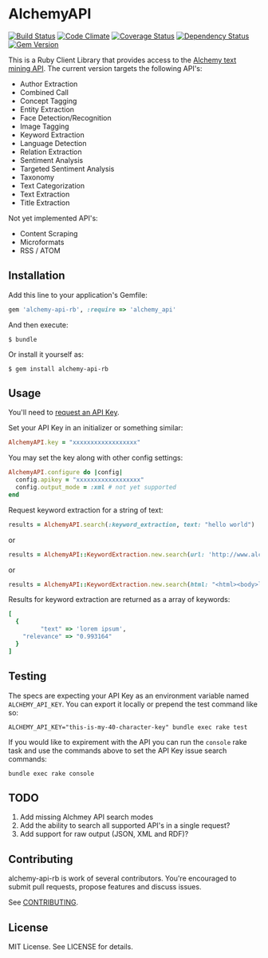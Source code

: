 # AlchemyAPI

[![Build Status](https://secure.travis-ci.org/technekes/alchemy-api-rb.png?branch=master)](http://travis-ci.org/technekes/alchemy-api-rb)
[![Code Climate](https://codeclimate.com/github/technekes/alchemy-api-rb.png)](https://codeclimate.com/github/technekes/alchemy-api-rb)
[![Coverage Status](https://img.shields.io/coveralls/technekes/alchemy-api-rb.svg)](https://coveralls.io/r/technekes/alchemy-api-rb)
[![Dependency Status](https://gemnasium.com/connexio-labs/omniauth-connexio.png)](https://gemnasium.com/connexio-labs/omniauth-connexio)
[![Gem Version](https://badge.fury.io/rb/alchemy-api-rb.png)](http://badge.fury.io/rb/alchemy-api-rb)

This is a Ruby Client Library that provides access to the [Alchemy text mining API](http://www.alchemyapi.com/). The current version targets the following API's:

* Author Extraction
* Combined Call
* Concept Tagging
* Entity Extraction
* Face Detection/Recognition
* Image Tagging
* Keyword Extraction
* Language Detection
* Relation Extraction
* Sentiment Analysis
* Targeted Sentiment Analysis
* Taxonomy
* Text Categorization
* Text Extraction
* Title Extraction

Not yet implemented API's:

* Content Scraping
* Microformats
* RSS / ATOM

## Installation

Add this line to your application's Gemfile:

```ruby
gem 'alchemy-api-rb', :require => 'alchemy_api'
```

And then execute:

    $ bundle

Or install it yourself as:

    $ gem install alchemy-api-rb

## Usage

You'll need to [request an API Key](http://www.alchemyapi.com/api/register.html).

Set your API Key in an initializer or something similar:

```ruby
AlchemyAPI.key = "xxxxxxxxxxxxxxxxxx"
```

You may set the key along with other config settings:

```ruby
AlchemyAPI.configure do |config|
  config.apikey = "xxxxxxxxxxxxxxxxxx"
  config.output_mode = :xml # not yet supported
end
```

Request keyword extraction for a string of text:

```ruby
results = AlchemyAPI.search(:keyword_extraction, text: "hello world")
```

or

```ruby
results = AlchemyAPI::KeywordExtraction.new.search(url: 'http://www.alchemyapi.com/')
```

or

```ruby
results = AlchemyAPI::KeywordExtraction.new.search(html: "<html><body>lorem ipsum</body></html>")
```

Results for keyword extraction are returned as a array of keywords:

```ruby
[
  {
         "text" => 'lorem ipsum',
    "relevance" => "0.993164"
  }
]
```

## Testing

The specs are expecting your API Key as an environment variable named `ALCHEMY_API_KEY`. You can export it locally or prepend the test command like so:

    ALCHEMY_API_KEY="this-is-my-40-character-key" bundle exec rake test

If you would like to expirement with the API you can run the `console` rake task and use the commands above to set the API Key issue search commands:

    bundle exec rake console

## TODO

1. Add missing Alchmey API search modes
2. Add the ability to search all supported API's in a single request?
3. Add support for raw output (JSON, XML and RDF)?

## Contributing

alchemy-api-rb is work of several contributors. You're encouraged to submit pull requests, propose features and discuss issues.

See [CONTRIBUTING](CONTRIBUTING.md).

## License

MIT License. See LICENSE for details.

